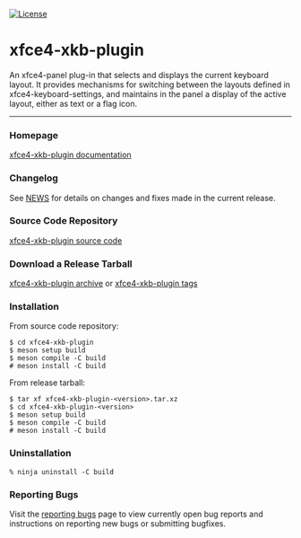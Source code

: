 [![License](https://img.shields.io/static/v1?label=License&message=GPL-2.0-or-later&color=blue)](https://gitlab.xfce.org/panel-plugins/xfce4-xkb-plugin/-/blob/master/COPYING)

# xfce4-xkb-plugin

An xfce4-panel plug-in that selects and displays the current keyboard layout. It provides mechanisms for switching between the layouts defined in xfce4-keyboard-settings, and maintains in the panel a display of the active layout, either as text or a flag icon.

----

### Homepage

[xfce4-xkb-plugin documentation](https://docs.xfce.org/panel-plugins/xfce4-xkb-plugin/start)

### Changelog

See [NEWS](https://gitlab.xfce.org/panel-plugins/xfce4-xkb-plugin/-/blob/master/NEWS) for details on changes and fixes made in the current release.

### Source Code Repository

[xfce4-xkb-plugin source code](https://gitlab.xfce.org/panel-plugins/xfce4-xkb-plugin)

### Download a Release Tarball

[xfce4-xkb-plugin archive](https://archive.xfce.org/src/panel-plugins/xfce4-xkb-plugin/)
    or
[xfce4-xkb-plugin tags](https://gitlab.xfce.org/panel-plugins/xfce4-xkb-plugin/-/tags)

### Installation

From source code repository: 

    $ cd xfce4-xkb-plugin
    $ meson setup build
    $ meson compile -C build
    # meson install -C build

From release tarball:

    $ tar xf xfce4-xkb-plugin-<version>.tar.xz
    $ cd xfce4-xkb-plugin-<version>
    $ meson setup build
    $ meson compile -C build
    # meson install -C build

### Uninstallation

    % ninja uninstall -C build

### Reporting Bugs

Visit the [reporting bugs](https://docs.xfce.org/panel-plugins/xfce4-xkb-plugin/bugs) page to view currently open bug reports and instructions on reporting new bugs or submitting bugfixes.
